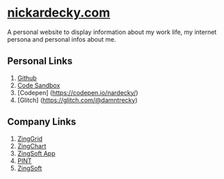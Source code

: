 # [nickardecky.com](https://www.nickardecky.com)
A personal website to display information about my work life, my internet persona and personal infos about me.

## Personal Links

1. [Github](https://github.com/damntrecky/)
2. [Code Sandbox](https://codesandbox.io/u/damntrecky)
3. [Codepen] (https://codepen.io/nardecky/)
4. [Glitch] (https://glitch.com/@damntrecky)

## Company Links

1. [ZingGrid](https://www.zinggrid.com)
2. [ZingChart](https://www.zingchart.com)
3. [ZingSoft App](https://app.zingsoft.com)
4. [PINT](https://www.pint.com)
5. [ZingSoft](https://www.zingsoft.com)